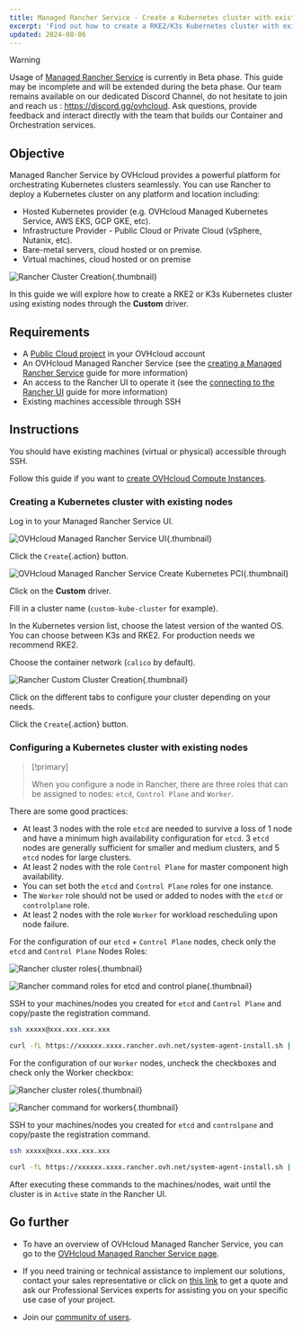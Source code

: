 ```yaml
---
title: Managed Rancher Service - Create a Kubernetes cluster with existing nodes (Generic)
excerpt: 'Find out how to create a RKE2/K3s Kubernetes cluster with existing nodes on a Managed Rancher Service'
updated: 2024-08-06
---
```


> [!warning]
>
> Usage of [Managed Rancher Service](https://labs.ovhcloud.com/en/managed-rancher-service/) is currently in Beta phase.
> This guide may be incomplete and will be extended during the beta phase. Our team remains available on our dedicated Discord Channel, do not hesitate to join and reach us : <https://discord.gg/ovhcloud>. Ask questions, provide feedback and interact directly with the team that builds our Container and Orchestration services.
>

## Objective

Managed Rancher Service by OVHcloud provides a powerful platform for orchestrating Kubernetes clusters seamlessly. You can use Rancher to deploy a Kubernetes cluster on any platform and location including:

- Hosted Kubernetes provider (e.g. OVHcloud Managed Kubernetes Service, AWS EKS, GCP GKE, etc).
- Infrastructure Provider - Public Cloud or Private Cloud (vSphere, Nutanix, etc).
- Bare-metal servers, cloud hosted or on premise.
- Virtual machines, cloud hosted or on premise

![Rancher Cluster Creation](images/rancher-cluster-creation.jpg){.thumbnail}

In this guide we will explore how to create a RKE2 or K3s Kubernetes cluster using existing nodes through the **Custom** driver.

## Requirements

- A [Public Cloud project](/links/public-cloud/public-cloud) in your OVHcloud account
- An OVHcloud Managed Rancher Service (see the [creating a Managed Rancher Service](/pages/public_cloud/containers_orchestration/managed_rancher_service/create-update-rancher) guide for more information)
- An access to the Rancher UI to operate it (see the [connecting to the Rancher UI](/pages/public_cloud/containers_orchestration/managed_rancher_service/create-update-rancher) guide for more information)
- Existing machines accessible through SSH

## Instructions

You should have existing machines (virtual or physical) accessible through SSH.

Follow this guide if you want to [create OVHcloud Compute Instances](/pages/public_cloud/compute/public-cloud-first-steps).

### Creating a Kubernetes cluster with existing nodes 

Log in to your Managed Rancher Service UI.

![OVHcloud Managed Rancher Service UI](images/rancher-ui.png){.thumbnail}

Click the `Create`{.action} button.

![OVHcloud Managed Rancher Service Create Kubernetes PCI](images/rancher-create-custom.png){.thumbnail}

Click on the **Custom** driver.

Fill in a cluster name (`custom-kube-cluster` for example).

In the Kubernetes version list, choose the latest version of the wanted OS. You can choose between K3s and RKE2. For production needs we recommend RKE2.

Choose the container network (`calico` by default).

![Rancher Custom Cluster Creation](images/rancher-cluster-creation.png){.thumbnail}

Click on the different tabs to configure your cluster depending on your needs.

Click the `Create`{.action} button.

### Configuring a Kubernetes cluster with existing nodes 

> [!primary]
>
> When you configure a node in Rancher, there are three roles that can be assigned to nodes: `etcd`, `Control Plane` and `Worker`.

There are some good practices:

- At least 3 nodes with the role `etcd` are needed to survive a loss of 1 node and have a minimum high availability configuration for `etcd`. 3 `etcd` nodes are generally sufficient for smaller and medium clusters, and 5 `etcd` nodes for large clusters.
- At least 2 nodes with the role `Control Plane` for master component high availability.
- You can set both the `etcd` and `Control Plane` roles for one instance.
- The `Worker` role should not be used or added to nodes with the `etcd` or `controlplane` role.
- At least 2 nodes with the role `Worker` for workload rescheduling upon node failure.

For the configuration of our `etcd` + `Control Plane` nodes, check only the `etcd` and `Control Plane` Nodes Roles:

![Rancher cluster roles](images/rancher-cluster-roles.png){.thumbnail}

![Rancher command roles for etcd and control plane](images/rancher-cluster-roles-command.png){.thumbnail}

SSH to your machines/nodes you created for `etcd` and `Control Plane` and copy/paste the registration command.

```bash
ssh xxxxx@xxx.xxx.xxx.xxx

curl -fL https://xxxxxx.xxxx.rancher.ovh.net/system-agent-install.sh | sudo  sh -s - --server https://xxxxxx.xxxx.rancher.ovh.net --label 'cattle.io/os=linux' --token z2r458coqudhfilgdsifgdsqilgfqsdigfidsufgoisdnvzj --etcd --controlplane
```

For the configuration of our `Worker` nodes, uncheck the checkboxes and check only the Worker checkbox:

![Rancher cluster roles](images/rancher-cluster-roles-worker.png){.thumbnail}

![Rancher command for workers](images/rancher-command-worker.png){.thumbnail}

SSH to your machines/nodes you created for `etcd` and `controlpane` and copy/paste the registration command.

```bash
ssh xxxxx@xxx.xxx.xxx.xxx

curl -fL https://xxxxxx.xxxx.rancher.ovh.net/system-agent-install.sh | sudo  sh -s - --server https://xxxxxx.xxxx.rancher.ovh.net --label 'cattle.io/os=linux' --token z2r458coqudhfilgdsifgdsqilgfqsdigfidsufgoisdnvzj --worker
```

After executing these commands to the machines/nodes, wait until the cluster is in `Active` state in the Rancher UI.

## Go further

- To have an overview of OVHcloud Managed Rancher Service, you can go to the [OVHcloud Managed Rancher Service page](/links/public-cloud/rancher).

- If you need training or technical assistance to implement our solutions, contact your sales representative or click on [this link](/links/professional-services) to get a quote and ask our Professional Services experts for assisting you on your specific use case of your project.

- Join our [community of users](/links/community).

